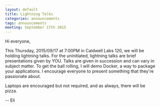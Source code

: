 ```yaml
---
layout: default
title: Lightning Talks
categories: announcements
tags: announcements
meeting: September 17th 2015
---
```


Hi everyone,

This Thursday, 2015/09/17 at 7:00PM in Caldwell Labs 120, we will be holding lightning talks. For the uninitiated, lightning talks are brief presentations given by YOU. Talks are given in succession and can vary in subject matter. To get the ball rolling, I will demo Docker, a way to package your applications. I encourage everyone to present something that they're passionate about.

Laptops are encouraged but not required, and as always, there will be pizza.

  -- Eli
